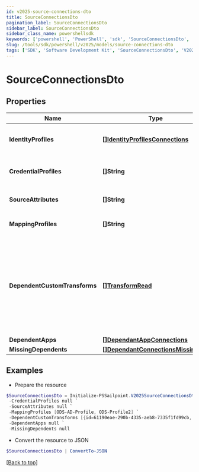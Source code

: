 ```yaml
---
id: v2025-source-connections-dto
title: SourceConnectionsDto
pagination_label: SourceConnectionsDto
sidebar_label: SourceConnectionsDto
sidebar_class_name: powershellsdk
keywords: ['powershell', 'PowerShell', 'sdk', 'SourceConnectionsDto', 'V2025SourceConnectionsDto'] 
slug: /tools/sdk/powershell/v2025/models/source-connections-dto
tags: ['SDK', 'Software Development Kit', 'SourceConnectionsDto', 'V2025SourceConnectionsDto']
---
```



# SourceConnectionsDto

## Properties

Name | Type | Description | Notes
------------ | ------------- | ------------- | -------------
**IdentityProfiles** | [**[]IdentityProfilesConnections**](identity-profiles-connections) | The IdentityProfile attached to this source | [optional] 
**CredentialProfiles** | **[]String** | Name of the CredentialProfile attached to this source | [optional] 
**SourceAttributes** | **[]String** | The attributes attached to this source | [optional] 
**MappingProfiles** | **[]String** | The profiles attached to this source | [optional] 
**DependentCustomTransforms** | [**[]TransformRead**](transform-read) | A list of custom transforms associated with this source. A transform will be considered associated with a source if any attributes of the transform specify the source as the sourceName. | [optional] 
**DependentApps** | [**[]DependantAppConnections**](dependant-app-connections) |  | [optional] 
**MissingDependents** | [**[]DependantConnectionsMissingDto**](dependant-connections-missing-dto) |  | [optional] 

## Examples

- Prepare the resource
```powershell
$SourceConnectionsDto = Initialize-PSSailpoint.V2025SourceConnectionsDto  -IdentityProfiles null `
 -CredentialProfiles null `
 -SourceAttributes null `
 -MappingProfiles [ODS-AD-Profile, ODS-Profile2] `
 -DependentCustomTransforms [{id=61190eae-290b-4335-aeb8-7335f1fd99cb, name=Split Transform, type=split, attributes={delimiter=-, index=1, input={attributes={sourceName=Example CSV Source, attributeName=last_name}, type=accountAttribute}}, internal=false}] `
 -DependentApps null `
 -MissingDependents null
```

- Convert the resource to JSON
```powershell
$SourceConnectionsDto | ConvertTo-JSON
```


[[Back to top]](#) 

